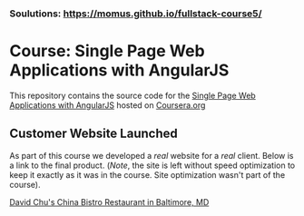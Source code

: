 ### Soulutions: https://momus.github.io/fullstack-course5/

# Course: Single Page Web Applications with AngularJS

This repository contains the source code for the [Single Page Web Applications with AngularJS](https://www.coursera.org/learn/single-page-web-apps-with-angularjs) hosted on [Coursera.org](https://www.coursera.org)


## Customer Website Launched
As part of this course we developed a *real* website for a *real* client. Below is a link to the final product. (*Note*, the site is left without speed optimization to keep it exactly as it was in the course. Site optimization wasn't part of the course).

[David Chu's China Bistro Restaurant in Baltimore, MD](http://www.davidchuschinabistro.com/)

